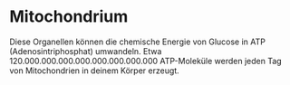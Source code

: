 # Mitochondrium

Diese Organellen können die chemische Energie von Glucose in ATP
(Adenosintriphosphat) umwandeln. Etwa 120.000.000.000.000.000.000.000.000
ATP-Moleküle werden jeden Tag von Mitochondrien in deinem Körper erzeugt.

